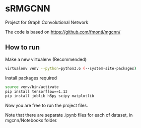 # sRMGCNN
Project for Graph Convolutional Network

The code is based on https://github.com/fmonti/mgcnn/

## How to run

Make a new virtualenv (Recommended)
```sh
virtualenv venv --python=python3.6 (--system-site-packages)
```

Install packages required
```sh
source venv/bin/activate
pip install tensorflow==1.13
pip install joblib h5py scipy matplotlib
```

Now you are free to run the project files.

Note that there are separate .ipynb files for each of dataset, in mgcnn/Notebooks folder.
